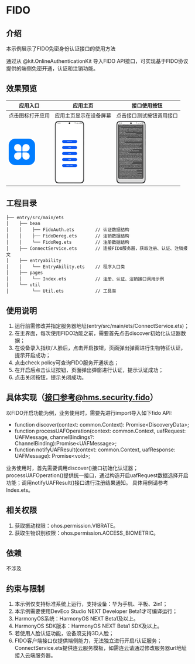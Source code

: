 # FIDO

## 介绍

本示例展示了FIDO免密身份认证接口的使用方法

通过从 @kit.OnlineAuthenticationKit 导入FIDO API接口，可实现基于FIDO协议提供的端侧免密开通，认证和注销功能。

## 效果预览

| 应用入口 | 应用主页| 接口使用按钮 |
| --------------- | --------------- | -------------- |
| 点击图标打开应用 | 应用主页显示在设备屏幕   | 点击接口测试按钮调用接口  |
| <img src="./image/startIcon.png" style="zoom:50%;" /> | <img src="./image/homepage_cn.png" style="zoom:25%;" /> | <img src="./image/results.png" style="zoom:25%;" /> |

## 工程目录
```
├── entry/src/main/ets
│    ├── bean
│    │    ├── FidoAuth.ets        // 认证数据结构
│    │    ├── FidoDereg.ets       // 注销数据结构
│    │    └── FidoReg.ets         // 注册数据结构
│    ├── ConnectService.ets       // 连接FIDO服务器，获取注册、认证、注销报文
│    ├── entryability
│    │    └── EntryAbility.ets    // 程序入口类
│    ├── pages
│    │    └── Index.ets           // 注册、认证、注销接口调用示例
│    └── util
│         └── Util.ets            // 工具类
```



## 使用说明

1. 运行前需修改并指定服务器地址(entry/src/main/ets/ConnectService.ets)；
2. 在主界面，每次使用FIDO功能之前，需要首先点击discover初始化认证器数据；
3. 在设备录入指纹/人脸后，点击开启按钮，页面弹出弹窗进行生物特征认证，提示开启成功；
4. 点击check policy可查询FIDO服务开通状态；
5. 在开启后点击认证按钮，页面弹出弹窗进行认证，提示认证成功；
6. 点击关闭按钮，提示关闭成功。


## 具体实现（接口参考@hms.security.fido）
以FIDO开启功能为例，业务使用时，需要先进行import导入如下fido API:
* function discover(context: common.Context): Promise&lt;DiscoveryData&gt;;
* function processUAFOperation(context: common.Context, uafRequest: UAFMessage, channelBindings?: ChannelBinding):Promise&lt;UAFMessage&gt;;
* function notifyUAFResult(context: common.Context, uafResponse: UAFMessage): Promise&lt;void&gt;;

业务使用时，首先需要调用discover()接口初始化认证器；processUAFOperation()提供统一接口，通过构造开启uafRequest数据选择开启功能；调用notifyUAFResult()接口进行注册结果通知。
具体用例请参考Index.ets。


## 相关权限

1. 获取振动权限：ohos.permission.VIBRATE。
2. 获取生物识别权限：ohos.permission.ACCESS_BIOMETRIC。

## 依赖

不涉及

## 约束与限制

1. 本示例仅支持标准系统上运行，支持设备：华为手机、平板、2in1；
2. 本示例需要使用DevEco Studio NEXT Developer Beta1才可编译运行；
3. HarmonyOS系统：HarmonyOS NEXT Beta1及以上。
4. HarmonyOS SDK版本：HarmonyOS NEXT Beta1 SDK及以上。
5. 若使用人脸认证功能，设备须支持3D人脸；
6. FIDO客户端接口仅提供端侧能力，无法独立进行开启/认证服务；ConnectService.ets提供连云服务模板，如需连云请通过修改服务器url地址接入云端服务器。
